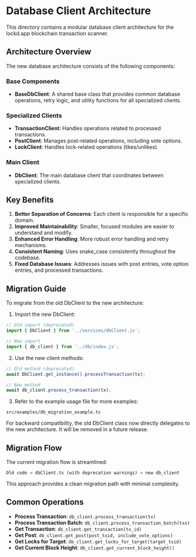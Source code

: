 # Database Client Architecture

This directory contains a modular database client architecture for the lockd.app blockchain transaction scanner.

## Architecture Overview

The new database architecture consists of the following components:

### Base Components

- **BaseDbClient**: A shared base class that provides common database operations, retry logic, and utility functions for all specialized clients.

### Specialized Clients

- **TransactionClient**: Handles operations related to processed transactions.
- **PostClient**: Manages post-related operations, including vote options.
- **LockClient**: Handles lock-related operations (likes/unlikes).

### Main Client

- **DbClient**: The main database client that coordinates between specialized clients.

## Key Benefits

1. **Better Separation of Concerns**: Each client is responsible for a specific domain.
2. **Improved Maintainability**: Smaller, focused modules are easier to understand and modify.
3. **Enhanced Error Handling**: More robust error handling and retry mechanisms.
4. **Consistent Naming**: Uses snake_case consistently throughout the codebase.
5. **Fixed Database Issues**: Addresses issues with post entries, vote option entries, and processed transactions.

## Migration Guide

To migrate from the old DbClient to the new architecture:

1. Import the new DbClient:

```typescript
// Old import (deprecated)
import { DbClient } from '../services/dbClient.js';

// New import
import { db_client } from '../db/index.js';
```

2. Use the new client methods:

```typescript
// Old method (deprecated)
await DbClient.get_instance().processTransaction(tx);

// New method
await db_client.process_transaction(tx);
```

3. Refer to the example usage file for more examples:

```
src/examples/db_migration_example.ts
```

For backward compatibility, the old DbClient class now directly delegates to the new architecture. It will be removed in a future release.

## Migration Flow

The current migration flow is streamlined:

```
Old code → dbClient.ts (with deprecation warnings) → new db_client
```

This approach provides a clean migration path with minimal complexity.

## Common Operations

- **Process Transaction**: `db_client.process_transaction(tx)`
- **Process Transaction Batch**: `db_client.process_transaction_batch(txs)`
- **Get Transaction**: `db_client.get_transaction(tx_id)`
- **Get Post**: `db_client.get_post(post_txid, include_vote_options)`
- **Get Locks for Target**: `db_client.get_locks_for_target(target_txid)`
- **Get Current Block Height**: `db_client.get_current_block_height()`
